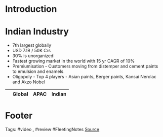 # Introduction

# Indian Industry
- 7th largest globally
- USD 7.1B / 50K Crs
- 30% is unorganized
- Fastest growing market in the world with 15 yr CAGR of 10%
- Premiumisation - Customers moving from distemper and cement paints to emulsion and enamels. 
- Oligopoly - Top 4 players - Asian paints, Berger paints, Kansai Nerolac and Akzo Nobel 

|    | Global|APAC |Indian
|---|---|---|---|



# Footer
Tags: #video , #review #FleetingNotes
[Source](https://www.youtube.com/watch?v=9GKKa-blmlo)
<!--stackedit_data:
eyJoaXN0b3J5IjpbNTg4NDQ5ODk1XX0=
-->
